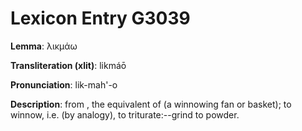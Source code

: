 # Lexicon Entry G3039

**Lemma**: λικμάω

**Transliteration (xlit)**: likmáō

**Pronunciation**: lik-mah'-o

**Description**:
from , the equivalent of  (a winnowing fan or basket); to winnow, i.e. (by analogy), to triturate:--grind to powder.
